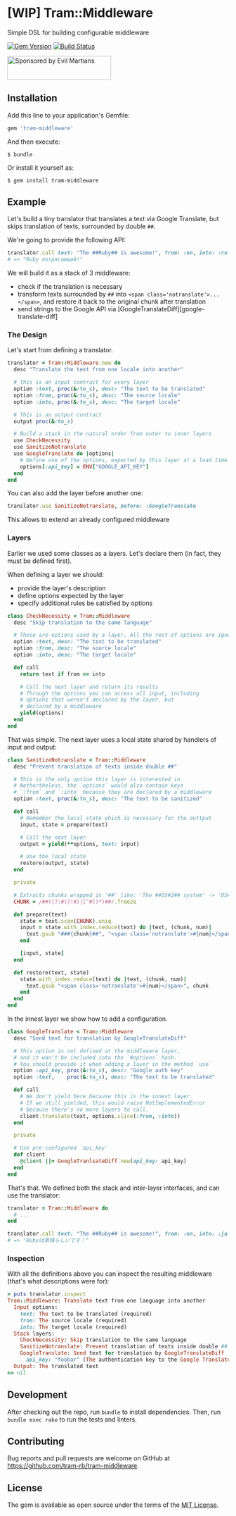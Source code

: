 # [WIP] Tram::Middleware

Simple DSL for building configurable middleware

[![Gem Version][gem-badger]][gem]
[![Build Status][travis-badger]][travis]

<a href="https://evilmartians.com/">
<img src="https://evilmartians.com/badges/sponsored-by-evil-martians.svg" alt="Sponsored by Evil Martians" width="236" height="54"></a>

## Installation

Add this line to your application's Gemfile:

```ruby
gem 'tram-middleware'
```

And then execute:

    $ bundle

Or install it yourself as:

    $ gem install tram-middleware

## Example

Let's build a tiny translator that translates a text via Google Translate, but skips translation of texts, surrounded by double `##`.

We're going to provide the following API:

```ruby
translator.call text: "The ##Ruby## is awesome!", from: :en, into: :ru
# => "Ruby потрясающий!"
```

We will build it as a stack of 3 middleware:

- check if the translation is necessary
- transform texts surrounded by `##` into `<span class='notranslate'>...</span>`,
  and restore it back to the original chunk after translation
- send strings to the Google API via [GoogleTranslateDiff][google-translate-diff]

### The Design

Let's start from defining a translator.

```ruby
translator = Tram::Middleware.new do
  desc "Translate the text from one locale into another"

  # This is an input contract for every layer
  option :text, proc(&:to_s), desc: "The text to be translated"
  option :from, proc(&:to_s), desc: "The source locale"
  option :into, proc(&:to_s), desc: "The target locale"

  # This is an output contract
  output proc(&:to_s)

  # Build a stack in the natural order from outer to inner layers
  use CheckNecessity
  use SanitizeNotranslate
  use GoogleTranslate do |options|
    # Define one of the options, expected by this layer at a load time
    options[:api_key] = ENV["GOOGLE_API_KEY"]
  end
end
```

You can also add the layer before another one:

```ruby
translator.use SanitizeNotranslate, before: :GoogleTranslate
```

This allows to extend an already configured middleware

### Layers

Earlier we used some classes as a layers. Let's declare them (in fact, they must be defined first).

When defining a layer we should:
- provide the layer's description
- define options expected by the layer
- specify additional rules be satisfied by options

```ruby
class CheckNecessity < Tram::Middleware
  desc "Skip translation to the same language"

  # These are options used by a layer. All the rest of options are ignored
  option :text, desc: "The text to be translated"
  option :from, desc: "The source locale"
  option :into, desc: "The target locale"

  def call
    return text if from == into

    # Call the next layer and return its results
    # Through the options you can access all input, including
    # options that weren't declared by the layer, but
    # declared by a middleware
    yield(options)
  end
end
```

That was simple. The next layer uses a local state shared by handlers of input and output:

```ruby
class SanitizeNotranslate < Tram::Middleware
  desc "Prevent translation of texts inside double ##"

  # This is the only option this layer is interested in
  # Nethertheless, the `options` would also contain keys
  # `:from` and `:into` because they are declared by a middleware
  option :text, proc(&:to_s), desc: "The text to be sanitized"

  def call
    # Remember the local state which is necessary for the outtput
    input, state = prepare(text)

    # Call the next layer
    output = yield(**options, text: input)

    # Use the local state
    restore(output, state)
  end

  private

  # Extracts chunks wrapped in '##' like: 'The ##OS#2## system' -> 'OS#2'
  CHUNK = /##((?:#(?!#)|[^#])*)##/.freeze

  def prepare(text)
    state = text.scan(CHUNK).uniq
    input = state.with_index.reduce(text) do |text, (chunk, num)|
      text.gsub "###{chunk}##", "<span class='notranslate'>#{num}</span>"
    end

    [input, state]
  end

  def restore(text, state)
    state.with_index.reduce(text) do |text, (chunk, num)|
      text.gsub "<span class='notranslate'>#{num}</span>", chunk
    end
  end
end
```

In the innest layer we show how to add a configuration.

```ruby
class GoogleTranslate < Tram::Middleware
  desc "Send text for translation by GoogleTranslateDiff"

  # This option is not defined at the middleware layer,
  # and it wan't be included into the `#options` hash.
  # You should provide it when adding a layer in the method `use`
  option :api_key, proc(&:to_s), desc: "Google auth key"
  option :text,    proc(&:to_s), desc: "The text to be translated"

  def call
    # We don't yield here because this is the innest layer.
    # If we still yielded, this would raise NotImplementedError
    # because there's no more layers to call.
    client.translate(text, options.slice(:from, :into))
  end

  private

  # Use pre-configured `api_key`
  def client
    @client ||= GoogleTranlsateDiff.new(api_key: api_key)
  end
end
```

That's that. We defined both the stack and inter-layer interfaces, and can use the translator:

```ruby
translator = Tram::Middleware do
  # ...
end

translator.call text: "The ##Ruby## is awesome!", from: :en, into: :ja
# => "Rubyは素晴らしいです！"
```

### Inspection

With all the definitions above you can inspect the resulting middleware (that's what descriptions were for):

```ruby
> puts translator.inspect
Tram::Middleware: Translate text from one language into another
  Input options:
    text: The text to be translated (required)
    from: The source locale (required)
    into: The target locale (required)
  Stack layers:
    CheckNecessity: Skip translation to the same language
    SanitizeNotranslate: Prevent translation of texts inside double ##
    GoogleTranslate: Send text for translation by GoogleTranslateDiff
      api_key: "foobar" (The authentication key to the Google Translate API)
  Output: The translated text
=> nil
```

## Development

After checking out the repo, run `bundle` to install dependencies. Then, run `bundle exec rake` to run the tests and linters.

## Contributing

Bug reports and pull requests are welcome on GitHub at https://github.com/tram-rb/tram-middleware.

## License

The gem is available as open source under the terms of the [MIT License](https://opensource.org/licenses/MIT).

[dry-initializer]: https://github.com/dry-rb/dry-initializer
[gem-badger]: https://img.shields.io/gem/v/tram-middleware.svg?style=flat
[gem]: https://rubygems.org/gems/tram-middleware
[travis-badger]: https://img.shields.io/travis/tram-rb/tram-middleware/master.svg?style=flat
[travis]: https://travis-ci.org/tram-rb/tram-middleware
